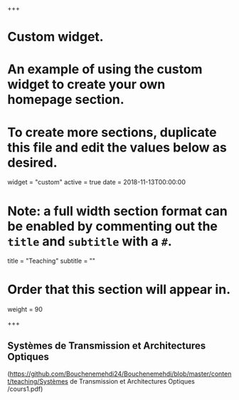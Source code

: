 +++
# Custom widget.
# An example of using the custom widget to create your own homepage section.
# To create more sections, duplicate this file and edit the values below as desired.
widget = "custom"
active = true
date = 2018-11-13T00:00:00

# Note: a full width section format can be enabled by commenting out the `title` and `subtitle` with a `#`.
title = "Teaching"
subtitle = ""

# Order that this section will appear in.
weight = 90

+++
## Systèmes de Transmission et Architectures Optiques

(https://github.com/Bouchenemehdi24/Bouchenemehdi/blob/master/content/teaching/Systèmes de Transmission et Architectures Optiques
/cours1.pdf)
</br>

